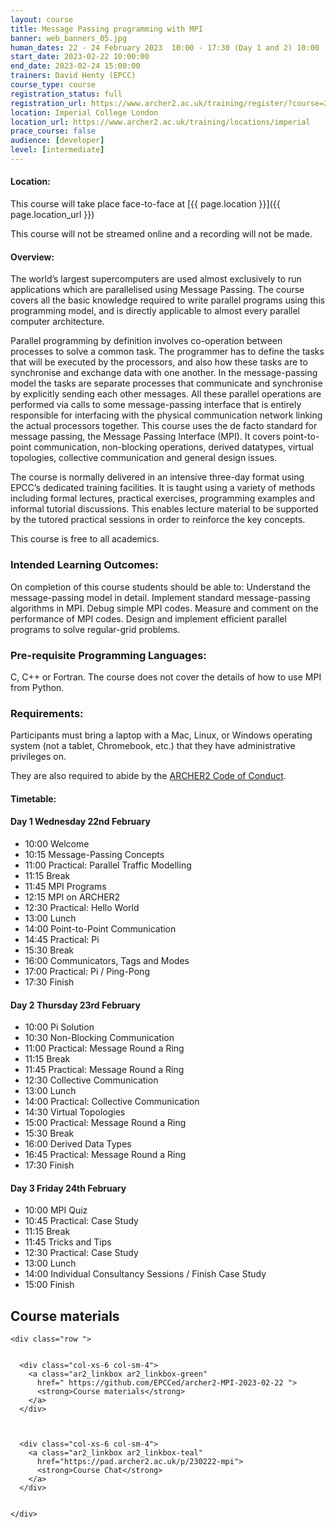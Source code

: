```yaml
---
layout: course
title: Message Passing programming with MPI
banner: web_banners_05.jpg 
human_dates: 22 - 24 February 2023  10:00 - 17:30 (Day 1 and 2) 10:00 - 15:00 (Day 3)
start_date: 2023-02-22 10:00:00
end_date: 2023-02-24 15:00:00
trainers: David Henty (EPCC)
course_type: course
registration_status: full
registration_url: https://www.archer2.ac.uk/training/register/?course=230222-mpi
location: Imperial College London
location_url: https://www.archer2.ac.uk/training/locations/imperial
prace_course: false
audience: [developer]
level: [intermediate]
---
```


#### Location:

This course will take place face-to-face at  [{{ page.location }}]({{ page.location_url }})

This course will not be streamed online and a recording will not be made.

#### Overview:

The world’s largest supercomputers are used almost exclusively to run applications which are parallelised using Message Passing. The course covers all the basic knowledge required to write parallel programs using this programming model, and is directly applicable to almost every parallel computer architecture.

Parallel programming by definition involves co-operation between processes to solve a common task. The programmer has to define the tasks that will be executed by the processors, and also how these tasks are to synchronise and exchange data with one another. In the message-passing model the tasks are separate processes that communicate and synchronise by explicitly sending each other messages. All these parallel operations are performed via calls to some message-passing interface that is entirely responsible for interfacing with the physical communication network linking the actual processors together. This course uses the de facto standard for message passing, the Message Passing Interface (MPI). It covers point-to-point communication, non-blocking operations, derived datatypes, virtual topologies, collective communication and general design issues.

The course is normally delivered in an intensive three-day format using EPCC’s dedicated training facilities. It is taught using a variety of methods including formal lectures, practical exercises, programming examples and informal tutorial discussions. This enables lecture material to be supported by the tutored practical sessions in order to reinforce the key concepts.

This course is free to all academics.

### Intended Learning Outcomes:

On completion of this course students should be able to: Understand the message-passing model in detail. Implement standard message-passing algorithms in MPI. Debug simple MPI codes. Measure and comment on the performance of MPI codes. Design and implement efficient parallel programs to solve regular-grid problems.

### Pre-requisite Programming Languages:

C, C++ or Fortran. The course does not cover the details of how to use MPI from Python.

### Requirements:

Participants must bring a laptop with a Mac, Linux, or Windows operating system (not a tablet, Chromebook, etc.) that they have administrative privileges on.

They are also required to abide by the [ARCHER2  Code of Conduct](../../../about/policies/code-of-conduct.html). 


#### Timetable:



<h4 id="day-1-wednesday-22nd-february">Day 1 Wednesday 22nd February</h4>

- 10:00 Welcome
- 10:15 Message-Passing Concepts
- 11:00 Practical: Parallel Traffic Modelling
- 11:15 Break
- 11:45 MPI Programs
- 12:15 MPI on ARCHER2
- 12:30 Practical: Hello World
- 13:00 Lunch
- 14:00 Point-to-Point Communication
- 14:45 Practical: Pi
- 15:30 Break
- 16:00 Communicators, Tags and Modes
- 17:00 Practical: Pi / Ping-Pong
- 17:30 Finish


<h4 id="day-2-thursday-23rd-february">Day 2 Thursday 23rd February</h4>

- 10:00 Pi Solution
- 10:30 Non-Blocking Communication
- 11:00 Practical: Message Round a Ring
- 11:15 Break
- 11:45 Practical: Message Round a Ring
- 12:30 Collective Communication
- 13:00 Lunch
- 14:00 Practical: Collective Communication
- 14:30 Virtual Topologies
- 15:00 Practical: Message Round a Ring
- 15:30 Break
- 16:00 Derived Data Types
- 16:45 Practical: Message Round a Ring
- 17:30 Finish


<h4 id="day-3-friday-24-february">Day 3 Friday 24th February</h4>

- 10:00 MPI Quiz
- 10:45 Practical: Case Study
- 11:15 Break
- 11:45 Tricks and Tips
- 12:30 Practical: Case Study
- 13:00 Lunch
- 14:00 Individual Consultancy Sessions / Finish Case Study
- 15:00 Finish


<section id="service">



<h2><a name="materials">Course materials</a></h2>



    <div class="row ">	

		
      <div class="col-xs-6 col-sm-4">
        <a class="ar2_linkbox ar2_linkbox-green" 
          href=" https://github.com/EPCCed/archer2-MPI-2023-02-22 ">
          <strong>Course materials</strong>         
        </a>
      </div>


 
      <div class="col-xs-6 col-sm-4">
        <a class="ar2_linkbox ar2_linkbox-teal" 
          href="https://pad.archer2.ac.uk/p/230222-mpi">
          <strong>Course Chat</strong>       
        </a>
      </div>
		

 	</div>
		
		
					


<!-- 		
<h2><a name="videos">Videos</a></h2>

<h3>Session 1</h3>

<div>
	<iframe title="Video" width="560" height="315" src="https://www.youtube.com/embed/xxxxxxxxxxx" frameborder="0" allow="accelerometer; autoplay; encrypted-media; gyroscope; picture-in-picture" allowfullscreen></iframe>
</div>

 -->





<!-- 
<h2><a name="feedback">Feedback</a></h2>


    <div class="row ">	

      <div class="col-xs-6 col-sm-4">
        <a class="ar2_linkbox ar2_linkbox-teal" 

           href="../../feedback/?course=230222-mpi" 
  

		>
          <strong>Feedback</strong><br/>
          Please let us know what was great about this course and anything we can improve
        </a>
      </div>
    </div>
		
 -->		

 
</section>


